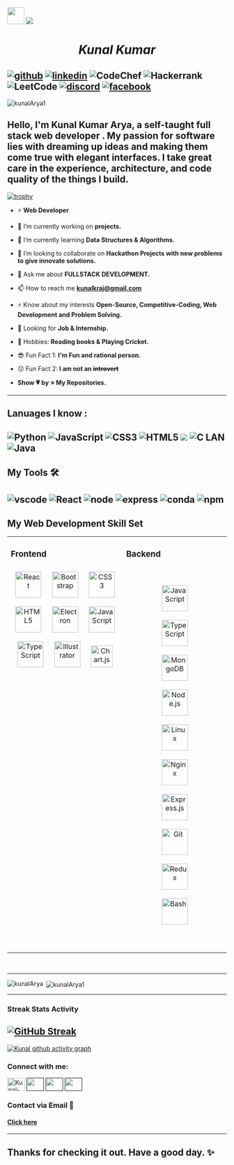 <img src="https://github.com/TheDudeThatCode/TheDudeThatCode/blob/master/Assets/Hi.gif" width="39px">

<img src="https://github.com/Ayush7614/Ayush7614/raw/main/Hello.gif">  

<h1 align="center"><i>Kunal Kumar</i></h1>

[![github](https://img.shields.io/badge/GitHub-100000?style=for-the-badge&logo=github&logoColor=white )][4] [![linkedin](https://img.shields.io/badge/LinkedIn-0077B5?style=for-the-badge&logo=linkedin&logoColor=white)][1]
 ![CodeChef](https://img.shields.io/badge/CodeChef-%23964B00.svg?style=for-the-badge&logo=CodeChef&logoColor=white) ![Hackerrank](https://img.shields.io/badge/-Hackerrank-2EC866?style=for-the-badge&logo=HackerRank&logoColor=white) ![LeetCode](https://img.shields.io/badge/LeetCode-000000?style=for-the-badge&logo=LeetCode&logoColor=#d16c06)
 [![discord](https://img.shields.io/badge/Discord-5865F2?style=for-the-badge&logo=discord&logoColor=white)][2] 
  [![facebook](https://img.shields.io/badge/Facebook-1877F2?style=for-the-badge&logo=facebook&logoColor=white)][3]
---
<p align="left"> <img src="https://komarev.com/ghpvc/?username=kunalArya1&label=Profile%20views&color=0e75b6&style=flat" alt="kunalArya1" /> </p>

## Hello, I'm Kunal Kumar Arya, a self-taught full stack web developer . My passion for software lies with dreaming up ideas and making them come true with elegant interfaces. I take great care in the experience, architecture, and code quality of the things I build.



[![trophy](https://github-profile-trophy.vercel.app/?username=kunalArya1
)](https://github.com/ryo-ma/github-profile-trophy)

- ⚡ **Web Developer**

- 🔭 I’m currently working on  **projects.**

- 🌱 I’m currently learning **Data Structures & Algorithms.**

- 👯 I’m looking to collaborate on **Hackathon Projects with new problems to give innovate solutions.**

- 💬 Ask me about **FULLSTACK DEVELOPMENT.**

- 📫 How to reach me **kunalkraj@gmail.com**

- ⚡ Know about my interests **Open-Source, Competitive-Coding, Web Development and Problem Solving.**

- 👀 Looking for **Job & Internship.**
- 🚀 Hobbies: **Reading books & Playing Cricket.**

- 😎 Fun Fact 1: **I'm Fun and rational person.**

- 😗 Fun Fact 2: **I am not an ~~introvert~~**

- **Show 💗 by ⭐ My Repositories.**

---

**Lanuages I know :**<br/>
--

![Python](https://img.shields.io/badge/Python-FFD43B?style=for-the-badge&logo=python&logoColor=blue
) ![JavaScript](https://img.shields.io/badge/JavaScript-323330?style=for-the-badge&logo=javascript&logoColor=F7DF1E) ![CSS3](https://img.shields.io/badge/CSS3-1572B6?style=for-the-badge&logo=css3&logoColor=white) ![HTML5](https://img.shields.io/badge/HTML5-E34F26?style=for-the-badge&logo=html5&logoColor=white) ![](https://img.shields.io/badge/C%2B%2B-00599C?style=for-the-badge&logo=c%2B%2B&logoColor=white) ![C LAN](https://img.shields.io/badge/C-00599C?style=for-the-badge&logo=c&logoColor=white
)
![Java](https://img.shields.io/badge/java-%23ED8B00.svg?style=for-the-badge&logo=java&logoColor=white)
---

**My Tools** 🛠 <br/>
--

![vscode](https://img.shields.io/badge/Visual_Studio_Code-0078D4?style=for-the-badge&logo=visual%20studio%20code&logoColor=white) ![React](https://img.shields.io/badge/React-20232A?style=for-the-badge&logo=react&logoColor=61DAFB) ![node](https://img.shields.io/badge/Node.js-339933?style=for-the-badge&logo=nodedotjs&logoColor=white)
![express](https://img.shields.io/badge/Express.js-000000?style=for-the-badge&logo=express&logoColor=white) ![conda](https://img.shields.io/badge/conda-342B029.svg?&style=for-the-badge&logo=anaconda&logoColor=white)    ![npm](https://img.shields.io/badge/npm-CB3837?style=for-the-badge&logo=npm&logoColor=white)
---
## My Web Development Skill Set  
<table><tr><td valign="top" width="50%">

### Frontend  
<div align="center">  
<img style="margin: 10px" src="https://profilinator.rishav.dev/skills-assets/react-original-wordmark.svg" alt="React" height="60" />  
<img style="margin: 10px" src="https://profilinator.rishav.dev/skills-assets/bootstrap-plain.svg" alt="Bootstrap" height="60" />  
<img style="margin: 10px" src="https://profilinator.rishav.dev/skills-assets/css3-original-wordmark.svg" alt="CSS3" height="60" />  
<img style="margin: 10px" src="https://profilinator.rishav.dev/skills-assets/html5-original-wordmark.svg" alt="HTML5" height="60" />  
<img style="margin: 10px" src="https://profilinator.rishav.dev/skills-assets/electron-original.svg" alt="Electron" height="60" />  
<img style="margin: 10px" src="https://profilinator.rishav.dev/skills-assets/javascript-original.svg" alt="JavaScript" height="60" />  
<img style="margin: 10px" src="https://profilinator.rishav.dev/skills-assets/typescript-original.svg" alt="TypeScript" height="60" />  
<img style="margin: 10px" src="https://profilinator.rishav.dev/skills-assets/adobe_illustrator-icon.svg" alt="Illustrator" height="60" />  
<img style="margin: 10px" src="https://profilinator.rishav.dev/skills-assets/logo-title.svg" alt="Chart.js" height="50" />  
</div ></td><td valign="top" width="45%" >

### Backend  
<div align="center" style="margin: 50px">  
<img style="margin: 10px" src="https://profilinator.rishav.dev/skills-assets/javascript-original.svg" alt="JavaScript" height="60" />  
<img style="margin: 10px" src="https://profilinator.rishav.dev/skills-assets/typescript-original.svg" alt="TypeScript" height="60" />  
<!-- <img style="margin: 10px" src="https://profilinator.rishav.dev/skills-assets/php-original.svg" alt="PHP" height="50" />   -->
<img style="margin: 10px" src="https://profilinator.rishav.dev/skills-assets/mongodb-original-wordmark.svg" alt="MongoDB" height="60" />  
<img style="margin: 10px" src="https://profilinator.rishav.dev/skills-assets/nodejs-original-wordmark.svg" alt="Node.js" height="60" />  
<img style="margin: 10px" src="https://profilinator.rishav.dev/skills-assets/linux-original.svg" alt="Linux" height="60" />  
<img style="margin: 10px" src="https://profilinator.rishav.dev/skills-assets/nginx-original.svg" alt="Nginx" height="60" />  
<!-- <img style="margin: 10px" src="https://profilinator.rishav.dev/skills-assets/python-original.svg" alt="Python" height="60" />   -->
<img style="margin: 10px" src="https://profilinator.rishav.dev/skills-assets/express-original-wordmark.svg" alt="Express.js" height="60" />  
<img style="margin: 10px" src="https://profilinator.rishav.dev/skills-assets/git-scm-icon.svg" alt="Git" height="60" />  
<img style="margin: 10px" src="https://profilinator.rishav.dev/skills-assets/redux-original.svg" alt="Redux" height="60" />  
<img style="margin: 10px" src="https://profilinator.rishav.dev/skills-assets/gnu_bash-icon.svg" alt="Bash" height="60" />  
<!-- <img style="margin: 10px" src="https://profilinator.rishav.dev/skills-assets/cplusplus-original.svg" alt="C++" height="50" />   -->
</div></td></tr></table>  
<br/> 

---
<p><img align="left" src="https://github-readme-stats.vercel.app/api/top-langs?username=kunalArya1&show_icons=true&locale=en&layout=compact"  alt="kunalArya" /></p>

<p>&nbsp;<img align="center" src="https://github-readme-stats.vercel.app/api?username=kunalArya1&show_icons=true&locale=en"   alt="kunalArya1" /></p>

---

### Streak Stats Activity
[![GitHub Streak](http://github-readme-streak-stats.herokuapp.com?user=kunalArya1&theme=default&date_format=M%20j%5B%2C%20Y%5D)](https://git.io/streak-stats)
--

[![Kunal github activity graph](https://github-readme-activity-graph.cyclic.app/graph?username=kunalArya1&theme=github-compact)](https://github.com/kunalArya1/github-readme-activity-graph)


<h3 align="left">Connect with me:</h3>
<p align="left">
<a href="https://www.linkedin.com/in/kunal-kumar-arya/" target="blank"><img align="center" src="https://raw.githubusercontent.com/rahuldkjain/github-profile-readme-generator/master/src/images/icons/Social/linked-in-alt.svg" alt="Kunal-Arya" height="30" width="40" /></a>
<a href="" target="blank"><img align="center" src="https://cdn.jsdelivr.net/npm/simple-icons@3.1.0/icons/codechef.svg" alt="" height="30" width="40" /></a>
<a href="" target="blank"><img align="center" src="https://raw.githubusercontent.com/rahuldkjain/github-profile-readme-generator/master/src/images/icons/Social/hackerrank.svg" alt="" height="30" width="40" /></a>
<a href="" target="blank"><img align="center" src="https://raw.githubusercontent.com/rahuldkjain/github-profile-readme-generator/master/src/images/icons/Social/geeks-for-geeks.svg" alt="" height="30" width="40" /></a>
</p>




### Contact via Email 📧 <br/>
#### [Click here](mailto:kunalkrraj@gmail.com)

---

Thanks for checking it out. Have a good day. ✨
--


[1]: https://www.linkedin.com/in/kunal-kumar-arya/
[2]: https://discord.com/invite/zVr7NFd3
[3]: https://www.facebook.com/KunalKrArya/
[4]: https://github.com/kunalArya1
